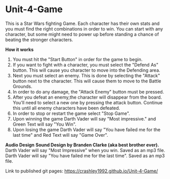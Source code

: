 # Unit-4-Game
This is a Star Wars fighting Game. Each character has their own stats and you must find the right combinations in order to win. You can start with any character, but some might need to power up before standing a chance of beating the stronger characters. 

**How it works**
1. You must hit the "Start Button" in order for the game to begin.
2. If you want to fight with a character, you must select the "Defend As" button. This will cause you character to move into the Defending area.
3. Next you must select an enemy. This is done by selecting the "Attack" button next to the character. This will cause them to move to the Battle Grounds. 
4. In order to do any damage, the "Attack Enemy" button must be pressed.
5. After you defeat an enemy,the character will disappear from the board. You'll need to select a new one by pressing the attack button. Continue this until all enemy characters have been defeated.
6. In order to stop or restart the game select "Stop Game".
7. Upon winning the game Darth Vader will say "Most impressive." and Green Text will say "You Win".
8. Upon losing the game Darth Vader will say "You have failed me for the last time" and Red Text will say "Game Over".

**Audio Design**
**Sound Design by Branden Clarke (aka best brother ever).**
Darth Vader will say "Most Impressive" when you win. Saved as an mp3 file.
Darth Vader will say "You have failed me for the last time". Saved as an mp3 file.


Link to published git pages: https://crashley1992.github.io/Unit-4-Game/
